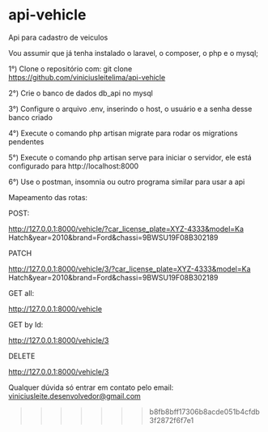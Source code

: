 # api-vehicle
Api para cadastro de veiculos

Vou assumir que já tenha instalado o laravel, o composer, o php e o mysql;

1°) Clone o repositório com: git clone https://github.com/viniciusleitelima/api-vehicle

2°) Crie o banco de dados db_api no mysql

3°) Configure o arquivo .env, inserindo o host, o usuário e a senha desse banco criado

4°) Execute o comando php artisan migrate para rodar os migrations pendentes

5°) Execute o comando php artisan serve para iniciar o servidor, ele está configurado para http://localhost:8000

6°) Use o postman, insomnia ou outro programa similar para usar a api


Mapeamento das rotas:

POST:

http://127.0.0.1:8000/vehicle/?car_license_plate=XYZ-4333&model=Ka Hatch&year=2010&brand=Ford&chassi=9BWSU19F08B302189

PATCH

http://127.0.0.1:8000/vehicle/3/?car_license_plate=XYZ-4333&model=Ka Hatch&year=2010&brand=Ford&chassi=9BWSU19F08B302189

GET all:

http://127.0.0.1:8000/vehicle

GET by Id:

http://127.0.0.1:8000/vehicle/3

DELETE

http://127.0.0.1:8000/vehicle/3

Qualquer dúvida só entrar em contato pelo email:
viniciusleite.desenvolvedor@gmail.com




>>>>>>> b8fb8bff17306b8acde051b4cfdb3f2872f6f7e1
